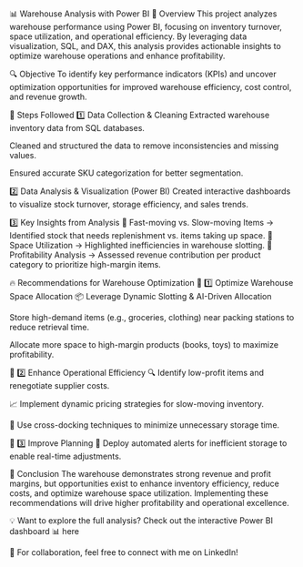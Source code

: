 

📊 Warehouse Analysis with Power BI
🚀 Overview
This project analyzes warehouse performance using Power BI, focusing on inventory turnover, space utilization, and operational efficiency. By leveraging data visualization, SQL, and DAX, this analysis provides actionable insights to optimize warehouse operations and enhance profitability.

🔍 Objective
To identify key performance indicators (KPIs) and uncover optimization opportunities for improved warehouse efficiency, cost control, and revenue growth.

📌 Steps Followed
1️⃣ Data Collection & Cleaning
Extracted warehouse inventory data from SQL databases.

Cleaned and structured the data to remove inconsistencies and missing values.

Ensured accurate SKU categorization for better segmentation.

2️⃣ Data Analysis & Visualization (Power BI)
Created interactive dashboards to visualize stock turnover, storage efficiency, and sales trends.

3️⃣ Key Insights from Analysis
📌 Fast-moving vs. Slow-moving Items → Identified stock that needs replenishment vs. items taking up space.
📌 Space Utilization → Highlighted inefficiencies in warehouse slotting.
📌 Profitability Analysis → Assessed revenue contribution per product category to prioritize high-margin items.

🔥 Recommendations for Warehouse Optimization
📌 1️⃣ Optimize Warehouse Space Allocation
📦 Leverage Dynamic Slotting & AI-Driven Allocation

Store high-demand items (e.g., groceries, clothing) near packing stations to reduce retrieval time.

Allocate more space to high-margin products (books, toys) to maximize profitability.

📌 2️⃣ Enhance Operational Efficiency
🔍 Identify low-profit items and renegotiate supplier costs.

📈 Implement dynamic pricing strategies for slow-moving inventory.

🚚 Use cross-docking techniques to minimize unnecessary storage time.

📌 3️⃣ Improve Planning
🚨 Deploy automated alerts for inefficient storage to enable real-time adjustments.

🎯 Conclusion
The warehouse demonstrates strong revenue and profit margins, but opportunities exist to enhance inventory efficiency, reduce costs, and optimize warehouse space utilization. Implementing these recommendations will drive higher profitability and operational excellence.

💡 Want to explore the full analysis? Check out the interactive Power BI dashboard 📊 here

📝 For collaboration, feel free to connect with me on LinkedIn!

